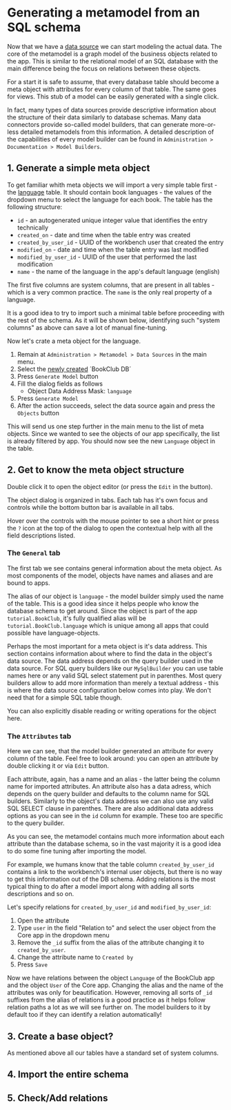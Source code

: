 # Generating a metamodel from an SQL schema

Now that we have a [data source](3_Connecting_to_an_sql_database.md) we can start modeling the actual data. The core of the metamodel is a graph model of the business objects related to the app. This is similar to the relational model of an SQL database with the main difference being the focus on relations between these objects.

For a start it is safe to assume, that every database table should become a meta object with attributes for every column of that table. The same goes for views. This stub of a model can be easily generated with a single click. 

In fact, many types of data sources provide descriptive information about the structure of their data similarly to database schemas. Many data connectors provide so-called model builders, that can generate more-or-less detailed metamodels from this information. A detailed description of the capabilities of every model builder can be found in  `Administration > Documentation > Model Builders`.

## 1. Generate a simple meta object

To get familiar whith meta objects we will import a very simple table first - the [language](1_Preparation.md) table. It should contain book languages - the values of the dropdown menu to select the language for each book. The table has the following structure:

- `id` - an autogenerated unique integer value that identifies the entry technically
- `created_on` - date and time when the table entry was created
- `created_by_user_id` - UUID of the workbench user that created the entry
- `modified_on` - date and time when the table entry was last modified
- `modified_by_user_id` - UUID of the user that performed the last modification
- `name` - the name of the language in the app's default language (english)

The first five columns are system columns, that are present in all tables - which is a very common practice. The `name` is the only real property of a language.

It is a good idea to try to import such a minimal table before proceeding with the rest of the schema. As it will be shown below, identifying such "system columns" as above can save a lot of manual fine-tuning.

Now let's crate a meta object for the language.

1. Remain at `Administration > Metamodel > Data Sources` in the main menu.
2. Select the [newly created](3_Connecting_to_an_sql_database.md) ´BookClub DB´
3. Press `Generate Model` button
4. Fill the dialog fields as follows
	- Object Data Address Mask: `language` 
5. Press `Generate Model`
6. After the action succeeds, select the data source again and press the `Objects` button

This will send us one step further in the main menu to the list of meta objects. Since we wanted to see the objects of our app specifically, the list is already filtered by app. You should now see the new `Language` object in the table.

## 2. Get to know the meta object structure

Double click it to open the object editor (or press the `Edit` in the button). 

The object dialog is organized in tabs. Each tab has it's own focus and controls while the bottom button bar is available in all tabs.

Hover over the controls with the mouse pointer to see a short hint or press the `?` icon at the top of the dialog to open the contextual help with all the field descriptions listed.

### The `General` tab

The first tab we see contains general information about the meta object. As most components of the model, objects have names and aliases and are bound to apps. 

The alias of our object is `language` - the model builder simply used the name of the table. This is a good idea since it helps people who know the database schema to get around. Since the object is part of the app `tutorial.BookClub`, it's fully qualified alias will be `tutorial.BookClub.language` which is unique among all apps that could possible have language-objects.

Perhaps the most important for a meta object is it's data address. This section contains information about where to find the data in the object's data source. The data address depends on the query builder used in the data source. For SQL query builders like our `MySqlBuilder` you can use table names here or any valid SQL select statement put in parenthes. Most query builders allow to add more information than merely a textual address - this is where the data source configuration below comes into play. We don't need that for a simple SQL table though. 

You can also explicitly disable reading or writing operations for the object here.

### The `Attributes` tab

Here we can see, that the model builder generated an attribute for every column of the table. Feel free to look around: you can open an attribute by double clicking it or via `Edit` button.

Each attribute, again, has a name and an alias - the latter being the column name for imported attributes. An attribute also has a data adress, which depends on the query builder and defaults to the column name for SQL builders. Similarly to the object's data address we can also use any valid SQL SELECT clause in parenthes. There are also additional data address options as you can see in the `id` column for example. These too are specific to the query builder.

As you can see, the metamodel contains much more information about each attribute than the database schema, so in the vast majority it is a good idea to do some fine tuning after importing the model.

For example, we humans know that the table column `created_by_user_id` contains a link to the workbench's internal user objects, but there is no way to get this information out of the DB schema. Adding relations is the most typical thing to do after a model import along with adding all sorts descriptions and so on.

Let's specify relations for `created_by_user_id` and `modified_by_user_id`:

1. Open the attribute
2. Type `user` in the field "Relation to" and select the user object from the Core app in the dropdown menu
3. Remove the `_id` suffix from the alias of the attribute changing it to `created_by_user`.
4. Change the attribute name to `Created by`
5. Press `Save`

Now we have relations between the object `Language` of the BookClub app and the object `User` of the Core app. Changing the alias and the name of the attributes was only for beautification. However, removing all sorts of `_id` suffixes from the alias of relations is a good practice as it helps follow relation paths a lot as we will see further on. The model builders to it by default too if they can identify a relation automatically!

## 3. Create a base object?

As mentioned above all our tables have a standard set of system columns.

## 4. Import the entire schema

## 5. Check/Add relations